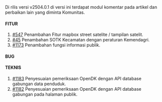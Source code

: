 Di rilis versi v2504.0.1 di versi ini terdapat modul komentar pada artikel dan perbaikan lain yang diminta Komunitas.

#### FITUR

1. [#547](https://github.com/OpenSID/OpenDK/issues/547) Penambahan Fitur mapbox street satelite / tampilan satelit.
2. [#45](https://github.com/OpenSID/OpenDK/issues/45) Penambahan SOTK Kecamatan dengan peraturan Kemendagri.
3. [#1173](https://github.com/OpenSID/OpenDK/issues/1173) Penambahan fungsi informasi publik.

#### BUG


#### TEKNIS

1. [#1183](https://github.com/OpenSID/OpenDK/issues/1183) Penyesuaian pemeriksaan OpenDK dengan API database gabungan data penduduk.
2. [#1182](https://github.com/OpenSID/OpenDK/issues/1182) Penyesuaian pemeriksaan OpenDK dengan API database gabungan pada halaman publik.